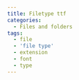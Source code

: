 ```yaml
---
title: Filetype ttf
categories:
  - Files and folders
tags:
  - file
  - 'file type'
  - extension
  - font
  - type
---
```

